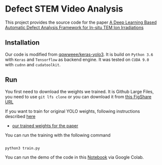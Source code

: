 # Defect STEM Video Analysis

This project provides the source code for the paper  [A Deep Learning Based Automatic Defect Analysis Framework for In-situ TEM Ion Irradiations]() 

## Installation

Our code is modified from [qqwweee/keras-yolo3](https://github.com/qqwweee/keras-yolo3). It is build on `Python 3.6` with `Keras` and `Tensorflow` as backend engine. It was tested on `CUDA 9.0` with `cudnn` and `cudatoolkit`.

## Run

You first need to download the weights we trained. It is Github Large Files, you need to use `git lfs clone` or you can download it from [this FigShare URL]()

If you want to train for original YOLO weights, following instructions described [here](https://github.com/uw-cmg/DefectSTEMVideoAnalysis/tree/master/codes)

* [our trained weights for the paper](https://github.com/uw-cmg/DefectSTEMVideoAnalysis/blob/master/codes/model_data/NicolaosVII.h5)

You can run the training with the following command

```

python3 train.py

```
You can run the demo of the code in this [Notebook]() via Google Colab.


